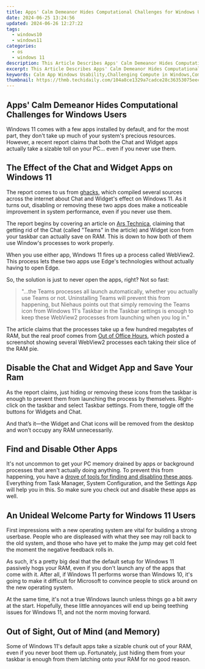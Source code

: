```yaml
---
title: Apps' Calm Demeanor Hides Computational Challenges for Windows Users
date: 2024-06-25 13:24:56
updated: 2024-06-26 12:27:22
tags:
  - windows10
  - windows11
categories:
  - os
  - windows 11
description: This Article Describes Apps' Calm Demeanor Hides Computational Challenges for Windows Users
excerpt: This Article Describes Apps' Calm Demeanor Hides Computational Challenges for Windows Users
keywords: Calm App Windows Usability,Challenging Compute in Windows,Computational Issues, Windows,User Experience Windows,Software Performance Windows,Demeanor of Windows Apps,Hidden Computational Wins
thumbnail: https://thmb.techidaily.com/104a8ce1329a7cadce28c36353075eec1970039296b8147989b16ec309b7b44b.jpg
---
```


## Apps' Calm Demeanor Hides Computational Challenges for Windows Users

 Windows 11 comes with a few apps installed by default, and for the most part, they don't take up much of your system's precious resources. However, a recent report claims that both the Chat and Widget apps actually take a sizable toll on your PC... even if you never use them.

## The Effect of the Chat and Widget Apps on Windows 11

 The report comes to us from [ghacks](https://www.ghacks.net/2022/02/03/disabling-the-chat-and-widgets-icons-in-windows-11-actually-saves-system-resources/), which compiled several sources across the internet about Chat and Widget's effect on Windows 11\. As it turns out, disabling or removing these two apps does make a noticeable improvement in system performance, even if you never use them.

 The report begins by covering an article on [Ars Technica](https://arstechnica.com/gadgets/2022/02/if-you-dont-use-teams-or-edge-in-windows-11-disabling-some-features-can-save-ram/?comments=1), claiming that getting rid of the Chat (called "Teams" in the article) and Widget icon from your taskbar can actually save on RAM. This is down to how both of them use Window's processes to work properly.

 When you use either app, Windows 11 fires up a process called WebView2\. This process lets these two apps use Edge's technologies without actually having to open Edge.

 So, the solution is just to never open the apps, right? Not so fast:

> "...the Teams processes all launch automatically, whether you actually use Teams or not. Uninstalling Teams will prevent this from happening, but Niehaus points out that simply removing the Teams icon from Windows 11's Taskbar in the Taskbar settings is enough to keep these WebView2 processes from launching when you log in."

 The article claims that the processes take up a few hundred megabytes of RAM, but the real proof comes from [Out of Office Hours](https://oofhours.com/2022/01/30/the-overhead-of-widgets-and-teams-in-windows-11/), which posted a screenshot showing several WebView2 processes each taking their slice of the RAM pie.

## Disable the Chat and Widget App and Save Your Ram

 As the report claims, just hiding or removing these icons from the taskbar is enough to prevent them from launching the process by themselves. Right-click on the taskbar and select Taskbar settings. From there, toggle off the buttons for Widgets and Chat.

 And that’s it—the Widget and Chat icons will be removed from the desktop and won’t occupy any RAM unnecessarily.

## Find and Disable Other Apps

 It's not uncommon to get your PC memory drained by apps or background processes that aren't actually doing anything. To prevent this from happening, you have a [drove of tools for finding and disabling these apps](https://www.makeuseof.com/windows-pc-too-many-background-processes/). Everything from Task Manager, System Configuration, and the Settings App will help you in this. So make sure you check out and disable these apps as well.

## An Unideal Welcome Party for Windows 11 Users

 First impressions with a new operating system are vital for building a strong userbase. People who are displeased with what they see may roll back to the old system, and those who have yet to make the jump may get cold feet the moment the negative feedback rolls in.

 As such, it's a pretty big deal that the default setup for Windows 11 passively hogs your RAM, even if you don't launch any of the apps that come with it. After all, if Windows 11 performs worse than Windows 10, it's going to make it difficult for Microsoft to convince people to stick around on the new operating system.

 At the same time, it's not a true Windows launch unless things go a bit awry at the start. Hopefully, these little annoyances will end up being teething issues for Windows 11, and not the norm moving forward.

## Out of Sight, Out of Mind (and Memory)

 Some of Windows 11's default apps take a sizable chunk out of your RAM, even if you never boot them up. Fortunately, just hiding them from your taskbar is enough from them latching onto your RAM for no good reason.
